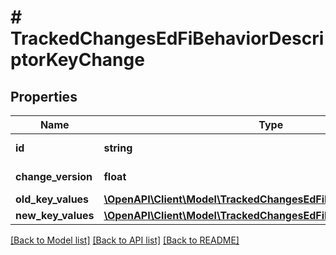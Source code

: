 # # TrackedChangesEdFiBehaviorDescriptorKeyChange

## Properties

Name | Type | Description | Notes
------------ | ------------- | ------------- | -------------
**id** | **string** | Resource identifier | [optional]
**change_version** | **float** | Change version | [optional]
**old_key_values** | [**\OpenAPI\Client\Model\TrackedChangesEdFiBehaviorDescriptorKey**](TrackedChangesEdFiBehaviorDescriptorKey.md) |  | [optional]
**new_key_values** | [**\OpenAPI\Client\Model\TrackedChangesEdFiBehaviorDescriptorKey**](TrackedChangesEdFiBehaviorDescriptorKey.md) |  | [optional]

[[Back to Model list]](../../README.md#models) [[Back to API list]](../../README.md#endpoints) [[Back to README]](../../README.md)
